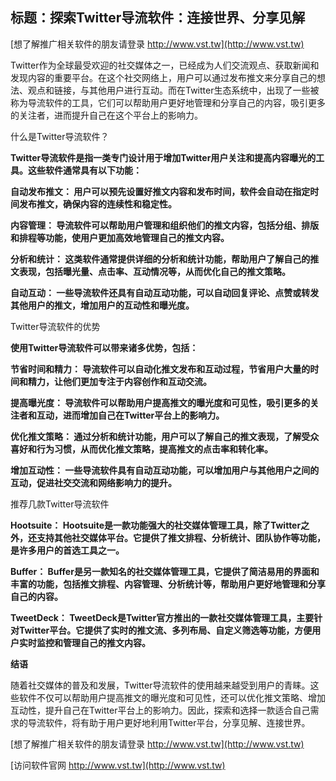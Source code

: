 ## **标题：探索Twitter导流软件：连接世界、分享见解**

[想了解推广相关软件的朋友请登录 http://www.vst.tw](http://www.vst.tw)

Twitter作为全球最受欢迎的社交媒体之一，已经成为人们交流观点、获取新闻和发现内容的重要平台。在这个社交网络上，用户可以通过发布推文来分享自己的想法、观点和链接，与其他用户进行互动。而在Twitter生态系统中，出现了一些被称为导流软件的工具，它们可以帮助用户更好地管理和分享自己的内容，吸引更多的关注者，进而提升自己在这个平台上的影响力。

什么是Twitter导流软件？

**Twitter导流软件是指一类专门设计用于增加Twitter用户关注和提高内容曝光的工具。这些软件通常具有以下功能：**

**自动发布推文： 用户可以预先设置好推文内容和发布时间，软件会自动在指定时间发布推文，确保内容的连续性和稳定性。**

**内容管理： 导流软件可以帮助用户管理和组织他们的推文内容，包括分组、排版和排程等功能，使用户更加高效地管理自己的推文内容。**

**分析和统计： 这类软件通常提供详细的分析和统计功能，帮助用户了解自己的推文表现，包括曝光量、点击率、互动情况等，从而优化自己的推文策略。**

**自动互动： 一些导流软件还具有自动互动功能，可以自动回复评论、点赞或转发其他用户的推文，增加用户的互动性和曝光度。**

Twitter导流软件的优势

**使用Twitter导流软件可以带来诸多优势，包括：**

**节省时间和精力： 导流软件可以自动化推文发布和互动过程，节省用户大量的时间和精力，让他们更加专注于内容创作和互动交流。**

**提高曝光度： 导流软件可以帮助用户提高推文的曝光度和可见性，吸引更多的关注者和互动，进而增加自己在Twitter平台上的影响力。**

**优化推文策略： 通过分析和统计功能，用户可以了解自己的推文表现，了解受众喜好和行为习惯，从而优化推文策略，提高推文的点击率和转化率。**

**增加互动性： 一些导流软件具有自动互动功能，可以增加用户与其他用户之间的互动，促进社交交流和网络影响力的提升。**

推荐几款Twitter导流软件

**Hootsuite： Hootsuite是一款功能强大的社交媒体管理工具，除了Twitter之外，还支持其他社交媒体平台。它提供了推文排程、分析统计、团队协作等功能，是许多用户的首选工具之一。**

**Buffer： Buffer是另一款知名的社交媒体管理工具，它提供了简洁易用的界面和丰富的功能，包括推文排程、内容管理、分析统计等，帮助用户更好地管理和分享自己的内容。**

**TweetDeck： TweetDeck是Twitter官方推出的一款社交媒体管理工具，主要针对Twitter平台。它提供了实时的推文流、多列布局、自定义筛选等功能，方便用户实时监控和管理自己的推文内容。**

**结语**

随着社交媒体的普及和发展，Twitter导流软件的使用越来越受到用户的青睐。这些软件不仅可以帮助用户提高推文的曝光度和可见性，还可以优化推文策略、增加互动性，提升自己在Twitter平台上的影响力。因此，探索和选择一款适合自己需求的导流软件，将有助于用户更好地利用Twitter平台，分享见解、连接世界。

[想了解推广相关软件的朋友请登录 http://www.vst.tw](http://www.vst.tw)


[访问软件官网 http://www.vst.tw](http://www.vst.tw)
